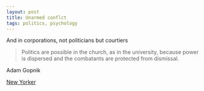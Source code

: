 ```yaml
---
layout: post
title: Unarmed conflct
tags: politics, psychology
--- 
```


And in corporations, not politicians but courtiers

> Politics are possible in the church, as in the university, because power is dispersed and the combatants are protected from dismissal. 

Adam Gopnik

[New Yorker]

[New Yorker]: http://nyr.kr/1QUUCbSr
